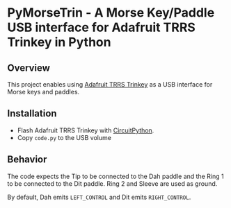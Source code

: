 # PyMorseTrin - A Morse Key/Paddle USB interface for Adafruit TRRS Trinkey in Python 

## Overview

This project enables using [Adafruit TRRS
Trinkey](https://www.adafruit.com/product/5954) as a USB interface for Morse
keys and paddles.

## Installation

- Flash Adafruit TRRS Trinkey with
[CircuitPython](https://circuitpython.org/board/adafruit_trrs_trinkey_m0/).
- Copy `code.py` to the USB volume

## Behavior

The code expects the Tip to be connected to the Dah paddle and the Ring 1 to be
connected to the Dit paddle. Ring 2 and Sleeve are used as ground.

By default, Dah emits `LEFT_CONTROL` and Dit emits `RIGHT_CONTROL`.
